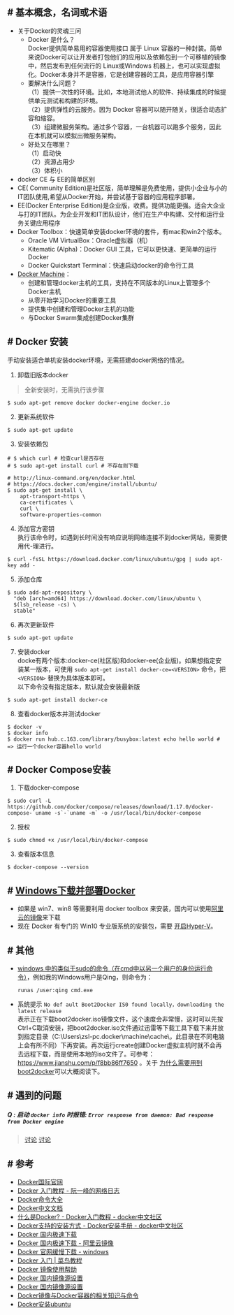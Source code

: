 
## \# 基本概念，名词或术语  

- 关于Docker的灵魂三问
  - Docker 是什么？  
    Docker提供简单易用的容器使用接口 属于 Linux 容器的一种封装。简单来说Docker可以让开发者打包他们的应用以及依赖包到一个可移植的镜像中，然后发布到任何流行的 Linux或Windows 机器上，也可以实现虚拟化。Docker本身并不是容器，它是创建容器的工具，是应用容器引擎   
  - 要解决什么问题？  
    （1）提供一次性的环境。比如，本地测试他人的软件、持续集成的时候提供单元测试和构建的环境。  
    （2）提供弹性的云服务。因为 Docker 容器可以随开随关，很适合动态扩容和缩容。  
    （3）组建微服务架构。通过多个容器，一台机器可以跑多个服务，因此在本机就可以模拟出微服务架构。  
  - 好处又在哪里？   
    （1）启动快  
    （2）资源占用少  
    （3）体积小  
-   docker CE 与 EE的简单区别
  - CE( Community Edition)是社区版，简单理解是免费使用，提供小企业与小的IT团队使用,希望从Docker开始，并尝试基于容器的应用程序部署。
  - EE(Docker Enterprise Edition)是企业版，收费。提供功能更强。适合大企业与打的IT团队。为企业开发和IT团队设计，他们在生产中构建、交付和运行业务关键应用程序
- Docker Toolbox：快速简单安装docker环境的套件，有mac和win2个版本。
  - Oracle VM VirtualBox：Oracle虚拟器（机）
  - Kitematic (Alpha)：Docker GUI 工具，它可以更快速、更简单的运行Docker
  - Docker Quickstart Terminal：快速启动docker的命令行工具
- [Docker Machine](https://docs.docker.com/machine/install-machine/)：
  - 创建和管理docker主机的工具，支持在不同版本的Linux上管理多个Docker主机
  - 从零开始学习Docker的重要工具
  - 提供集中创建和管理Docker主机的功能
  - 与Docker Swarm集成创建Docker集群


## \# Docker 安装   
手动安装适合单机安装docker环境，无需搭建docker网络的情况。

1. 卸载旧版本docker  
> 全新安装时，无需执行该步骤    
  ```shell
  $ sudo apt-get remove docker docker-engine docker.io
  ```

2. 更新系统软件     
  ```shell
  $ sudo apt-get update
  ```

3. 安装依赖包    
  ```shell
  # $ which curl # 检查curl是否存在
  # $ sudo apt-get install curl # 不存在则下载 

  # http://linux-command.org/en/docker.html
  # https://docs.docker.com/engine/install/ubuntu/
  $ sudo apt-get install \
      apt-transport-https \
      ca-certificates \
      curl \
      software-properties-common
  ```

4. 添加官方密钥       
执行该命令时，如遇到长时间没有响应说明网络连接不到docker网站，需要使用代-理进行。
  ```shell
  $ curl -fsSL https://download.docker.com/linux/ubuntu/gpg | sudo apt-key add -
  ```

5. 添加仓库      
  ```shell
  $ sudo add-apt-repository \
    "deb [arch=amd64] https://download.docker.com/linux/ubuntu \
    $(lsb_release -cs) \
    stable"
  ```

6. 再次更新软件    
  ```shell
  $ sudo apt-get update
  ```

7. 安装docker  
docke有两个版本:docker-ce(社区版)和docker-ee(企业版)。如果想指定安装某一版本，可使用 `sudo apt-get install docker-ce=<VERSION>` 命令，把 `<VERSION>` 替换为具体版本即可。  
以下命令没有指定版本，默认就会安装最新版    
  ```shell
  $ sudo apt-get install docker-ce
  ```

8. 查看docker版本并测试docker     
  ```shell
  $ docker -v
  $ docker info
  $ docker run hub.c.163.com/library/busybox:latest echo hello world # => 运行一个docker容器hello world  
  ```

## \# Docker Compose安装
1. 下载docker-compose    
  ```shell
  $ sudo curl -L https://github.com/docker/compose/releases/download/1.17.0/docker-compose-`uname -s`-`uname -m` -o /usr/local/bin/docker-compose
  ```

2. 授权     
  ```shell
  $ sudo chmod +x /usr/local/bin/docker-compose
  ```

3. 查看版本信息      
  ```shell
  $ docker-compose --version
  ```


## \# [Windows下载并部署Docker](https://www.runoob.com/docker/windows-docker-install.html)  
- 如果是 win7、win8 等需要利用 docker toolbox 来安装，国内可以使用[阿里云的镜像](http://mirrors.aliyun.com/docker-toolbox/windows/docker-toolbox/)来下载    
- 现在 Docker 有专门的 Win10 专业版系统的安装包，需要 [开启Hyper-V](https://www.runoob.com/docker/windows-docker-install.html)。   


## \# 其他

- [windows 中的类似于sudo的命令（在cmd中以另一个用户的身份运行命令）](https://www.cnblogs.com/vanwoos/p/9866352.html)，例如我的Windows用户是Qing，则命令为：  
  ```shell
  runas /user:qing cmd.exe
  ```  
- 系统提示 `No def ault Boot2Docker IS0 found locally，downloading the latest release`     
  表示正在下载boot2docker.iso镜像文件，这个速度会非常慢，这时可以先按Ctrl+C取消安装，把boot2docker.iso文件通过迅雷等下载工具下载下来并放到指定目录（C:\Users\zsl-pc.docker\machine\cache\，此目录在不同电脑上会有所不同）下再安装。再次运行create创建Docker虚拟主机时就不会再去远程下载，而是使用本地的iso文件了。可参考：https://www.jianshu.com/p/f8bb86ff7650 。关于 [为什么需要用到boot2docker](https://www.cnblogs.com/52fhy/p/8413029.html)可以大概阅读下。  


## \# 遇到的问题

##### Q : 启动 `docker info` 时报错: `Error response from daemon: Bad response from Docker engine`
> [讨论](https://developer.aliyun.com/article/636667)
> [讨论](https://github.com/docker/for-win/issues/1028)


## \# 参考

- [Docker国际官网](https://www.docker.com/)
- [Docker 入门教程 - 阮一峰的网络日志](http://www.ruanyifeng.com/blog/2018/02/docker-tutorial.html)  
- [Docker命令大全](https://blog.csphere.cn/archives/22)
- [Docker中文文档](http://www.dockerinfo.net/document)
- [什么是Docker? - Docker入门教程 - docker中文社区](https://www.docker.org.cn/book/docker/what-is-docker-16.html)
- [Docker支持的安装方式 - Docker安装手册 - docker中文社区](https://www.docker.org.cn/book/install/supported-platform-17.html)
- [Docker 国内极速下载](http://get.daocloud.io/#install-docker-for-mac-windows)
- [Docker 国内极速下载 - 阿里云镜像](https://cr.console.aliyun.com/cn-hangzhou/new)
- [Docker 官网缓慢下载 - windows](https://docs.docker.com/docker-for-windows/install/)
- [Docker 入门 | 菜鸟教程](https://www.runoob.com/docker/ubuntu-docker-install.html)
- [Docker 镜像使用帮助](https://lug.ustc.edu.cn/wiki/mirrors/help/docker/)
- [Docker 国内镜像源设置](https://juejin.im/post/6844904111582740493)
- [Docker 国内镜像源设置](https://www.jianshu.com/p/405fe33b9032)
- [Docker镜像与Docker容器的相关知识与命令](http://www.heartthinkdo.com/?p=1652#31)
- [Docker安装ubuntu](https://www.jianshu.com/p/ec76a50bef0b)
